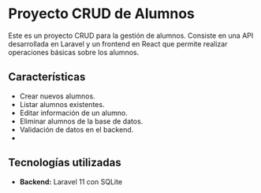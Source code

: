 # Proyecto CRUD de Alumnos

Este es un proyecto CRUD para la gestión de alumnos. Consiste en una API desarrollada en Laravel y un frontend en React que permite realizar operaciones básicas sobre los alumnos.

## Características

- Crear nuevos alumnos.
- Listar alumnos existentes.
- Editar información de un alumno.
- Eliminar alumnos de la base de datos.
- Validación de datos en el backend.
- 
## Tecnologías utilizadas

- **Backend:** Laravel 11 con SQLite
